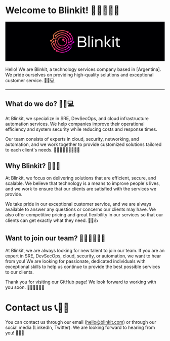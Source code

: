 # Welcome to Blinkit! 👋👨‍💼👩‍💼

![blinkit logo](../images/blinkit-banner.jpeg)

Hello! We are Blinkit, a technology services company based in [Argentina]. We pride ourselves on providing high-quality solutions and exceptional customer service. 🌟🚀💻

---

## What do we do? 🤔💡💻
At Blinkit, we specialize in SRE, DevSecOps, and cloud infrastructure automation services. We help companies improve their operational efficiency and system security while reducing costs and response times.

Our team consists of experts in cloud, security, networking, and automation, and we work together to provide customized solutions tailored to each client's needs. 🌟👨‍💻👩‍💻👨‍🔬👩‍🔬

## Why Blinkit? 🤔💭🤝

At Blinkit, we focus on delivering solutions that are efficient, secure, and scalable. We believe that technology is a means to improve people's lives, and we work to ensure that our clients are satisfied with the services we provide.

We take pride in our exceptional customer service, and we are always available to answer any questions or concerns our clients may have. We also offer competitive pricing and great flexibility in our services so that our clients can get exactly what they need. 💪🤝👍

## Want to join our team? 🤔💼👨‍💻👩‍💻
At Blinkit, we are always looking for new talent to join our team. If you are an expert in SRE, DevSecOps, cloud, security, or automation, we want to hear from you! We are looking for passionate, dedicated individuals with exceptional skills to help us continue to provide the best possible services to our clients.

Thank you for visiting our GitHub page! We look forward to working with you soon. 👏👨‍💼👩‍💼💼

# Contact us 📞📧📱
You can contact us through our email (hello@blinkit.com) or through our social media (LinkedIn, Twitter). We are looking forward to hearing from you! 🤝👋💬
